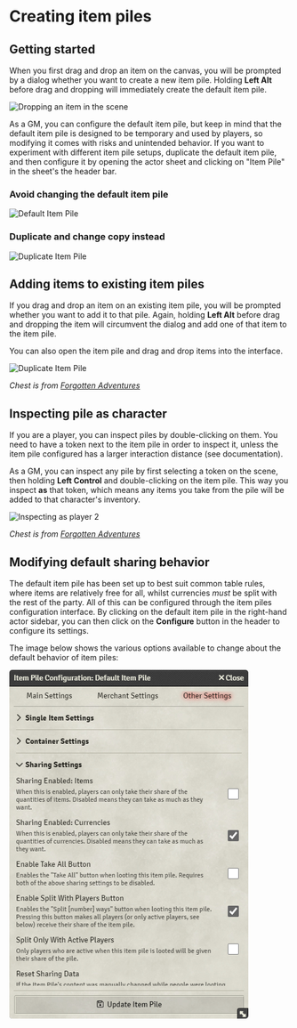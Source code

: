 # Creating item piles

## Getting started

When you first drag and drop an item on the canvas, you will be prompted by a dialog whether you want to create a new
item pile. Holding **Left Alt** before drag and dropping will immediately create the default item pile.

![Dropping an item in the scene](images/wiki-drop.jpg)

As a GM, you can configure the default item pile, but keep in mind that the default item pile is designed to be
temporary and used by players, so modifying it comes with risks and unintended behavior. If you want to experiment with
different item pile setups, duplicate the default item pile, and then configure it by opening the actor sheet and
clicking on "Item Pile" in the sheet's the header bar.

### Avoid changing the default item pile

![Default Item Pile](images/wiki-default.jpg)

### Duplicate and change copy instead

![Duplicate Item Pile](images/wiki-copy.jpg)

## Adding items to existing item piles

If you drag and drop an item on an existing item pile, you will be prompted whether you want to add it to that pile.
Again, holding **Left Alt** before drag and dropping the item will circumvent the dialog and add one of that item to the
item pile.

You can also open the item pile and drag and drop items into the interface.

![Duplicate Item Pile](images/wiki-drop-into.jpg)

*Chest is
from [Forgotten Adventures](https://www.forgotten-adventures.net/product/map-making/assets/table-clutter-pack-08/)*

## Inspecting pile as character

If you are a player, you can inspect piles by double-clicking on them. You need to have a token next to the item pile in
order to inspect it, unless the item pile configured has a larger interaction distance (see documentation).

As a GM, you can inspect any pile by first selecting a token on the scene, then holding **Left Control** and
double-clicking on the item pile. This way you inspect **as** that token, which means any items you take from the pile
will be added to that character's inventory.

![Inspecting as player 2](images/wiki-inspect-as.png)

*Chest is
from [Forgotten Adventures](https://www.forgotten-adventures.net/product/map-making/assets/table-clutter-pack-08/)*

## Modifying default sharing behavior

The default item pile has been set up to best suit common table rules, where items are relatively free for all, whilst
currencies _must_ be split with the rest of the party. All of this can be configured through the item piles
configuration interface. By clicking on the default item pile in the right-hand actor sidebar, you can then click on
the **Configure** button in the header to configure its settings.

The image below shows the various options available to change about the default behavior of item piles:

![The sharing configuration for the default item pile](images/item-piles-sharing-config.png)

